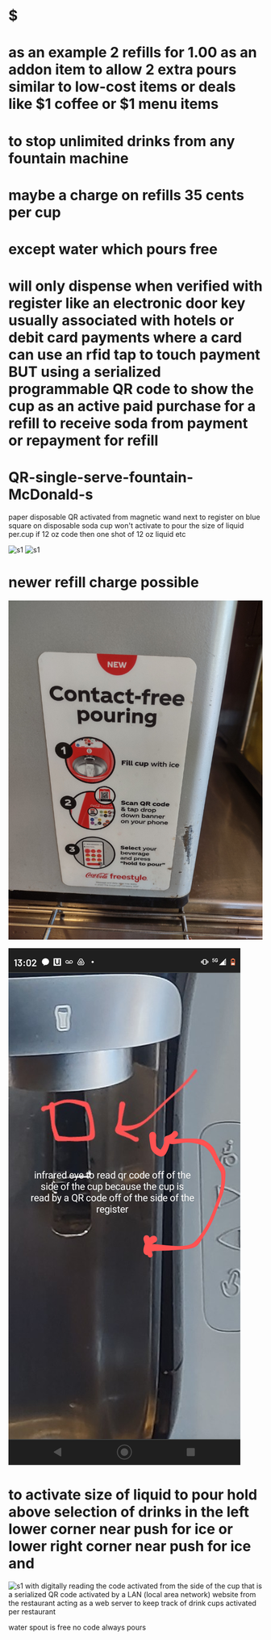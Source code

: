 # $$$$$

# as an example 2 refills for 1.00 as an addon item to allow 2 extra pours similar to low-cost items or deals like $1 coffee or $1 menu items

# to stop unlimited drinks from any fountain machine
# maybe a charge on refills 35 cents per cup
# except water which pours free
# will only dispense when verified with register like an electronic door key usually associated with hotels or debit card payments where a card can use an rfid tap to touch payment BUT using a serialized programmable QR code to show the cup as an active paid purchase for a refill to receive soda from payment or repayment for refill
# QR-single-serve-fountain-McDonald-s
paper disposable QR activated from magnetic wand next to register on blue square on disposable soda cup
won't activate to pour the size of liquid per.cup if 12 oz code then one shot of 12 oz liquid etc

![s1](https://raw.githubusercontent.com/c4pt000/rfid-single-serve-fountain-McDonald-s/main/IMG_20220227_090055334~2.jpg)
![s1](https://raw.githubusercontent.com/c4pt000/rfid-single-serve-fountain-McDonald-s/main/IMG_20220327_171204273~2.jpg)

# newer refill charge possible $$$$
![s1](https://raw.githubusercontent.com/c4pt000/QR-single-serve-fountain-any-food/main/IMG_20220408_152959485_HDR.jpg)

![s1](https://raw.githubusercontent.com/c4pt000/QR-single-serve-fountain-any-food/main/Screenshot_20220329-130256-241~2.png)
# to activate size of liquid to pour hold above selection of drinks in the left lower corner near push for ice or lower right corner near push for ice and 
![s1](https://raw.githubusercontent.com/c4pt000/rfid-single-serve-fountain-McDonald-s/main/Screenshot_20220227-091840-957~3.png)
with digitally reading the code activated from the side of the cup that is a serialized QR code activated by a LAN (local area network) website from the restaurant acting as a web server to keep track of drink cups activated per restaurant


water spout is free no code always pours
